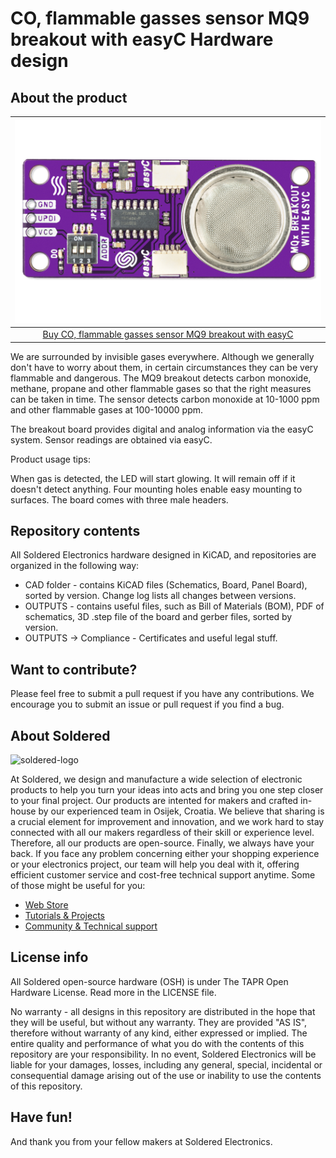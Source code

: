 # CO, flammable gasses sensor MQ9 breakout with easyC Hardware design

## About the product

| ![CO, flammable gasses sensor MQ9 breakout with easyC](https://github.com/SolderedElectronics/CO--flammable-gasses-sensor-MQ9-breakout-with-easyC-hardware-design/blob/main/OUTPUTS/V1.1.1/333123.jpg?raw=true) |
| :----------------------------------------------------------: |
|      [Buy CO, flammable gasses sensor MQ9 breakout with easyC](https://www.solde.red/333123)      |

We are surrounded by invisible gases everywhere. Although we generally don't have to worry about them, in certain circumstances they can be very flammable and dangerous. The MQ9 breakout detects carbon monoxide, methane, propane and other flammable gases so that the right measures can be taken in time. The sensor detects carbon monoxide at 10-1000 ppm and other flammable gases at 100-10000 ppm.

The breakout board provides digital and analog information via the easyC system. Sensor readings are obtained via easyC.



Product usage tips:


When gas is detected, the LED will start glowing. It will remain off if it doesn't detect anything. Four mounting holes enable easy mounting to surfaces. The board comes with three male headers.

## Repository contents

All Soldered Electronics hardware designed in KiCAD, and repositories are organized in the following way:

- CAD folder - contains KiCAD files (Schematics, Board, Panel Board), sorted by version. Change log lists all changes between versions.
- OUTPUTS - contains useful files, such as Bill of Materials (BOM), PDF of schematics, 3D .step file of the board and gerber files, sorted by version. 
- OUTPUTS -> Compliance - Certificates and useful legal stuff. 

## Want to contribute?

Please feel free to submit a pull request if you have any contributions. We encourage you to submit an issue or pull request if you find a bug. 

## About Soldered

<img src="https://raw.githubusercontent.com/e-radionicacom/Soldered-Generic-Arduino-Library/dev/extras/Soldered-logo-color.png" alt="soldered-logo" width="500"/>

At Soldered, we design and manufacture a wide selection of electronic products to help you turn your ideas into acts and bring you one step closer to your final project. Our products are intented for makers and crafted in-house by our experienced team in Osijek, Croatia. We believe that sharing is a crucial element for improvement and innovation, and we work hard to stay connected with all our makers regardless of their skill or experience level. Therefore, all our products are open-source. Finally, we always have your back. If you face any problem concerning either your shopping experience or your electronics project, our team will help you deal with it, offering efficient customer service and cost-free technical support anytime. Some of those might be useful for you:

- [Web Store](https://www.soldered.com/shop)
- [Tutorials & Projects](https://soldered.com/learn)
- [Community & Technical support](https://soldered.com/community)

## License info

All Soldered open-source hardware (OSH) is under The TAPR Open Hardware License. Read more in the LICENSE file. 

No warranty - all designs in this repository are distributed in the hope that they will be useful, but without any warranty. They are provided "AS IS", therefore without warranty of any kind, either expressed or implied. The entire quality and performance of what you do with the contents of this repository are your responsibility. In no event, Soldered Electronics will be liable for your damages, losses, including any general, special, incidental or consequential damage arising out of the use or inability to use the contents of this repository. 

## Have fun! 
And thank you from your fellow makers at Soldered Electronics.